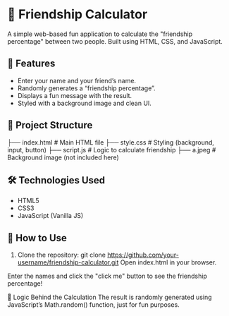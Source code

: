 # 💖 Friendship Calculator

A simple web-based fun application to calculate the "friendship percentage" between two people. Built using HTML, CSS, and JavaScript. 

## 🧩 Features  
        
- Enter your name and your friend’s name.   
- Randomly generates a “friendship percentage”.    
- Displays a fun message with the result.  
- Styled with a background image and clean UI.  
 
## 📂 Project Structure

├── index.html # Main HTML file
├── style.css # Styling (background, input, button)
├── script.js # Logic to calculate friendship
├── a.jpeg # Background image (not included here)

## 🛠 Technologies Used

- HTML5
- CSS3
- JavaScript (Vanilla JS)

## 📝 How to Use

1. Clone the repository:
   git clone https://github.com/your-username/friendship-calculator.git
Open index.html in your browser.

Enter the names and click the "click me" button to see the friendship percentage!

🧠 Logic Behind the Calculation
The result is randomly generated using JavaScript’s Math.random() function, just for fun purposes.
